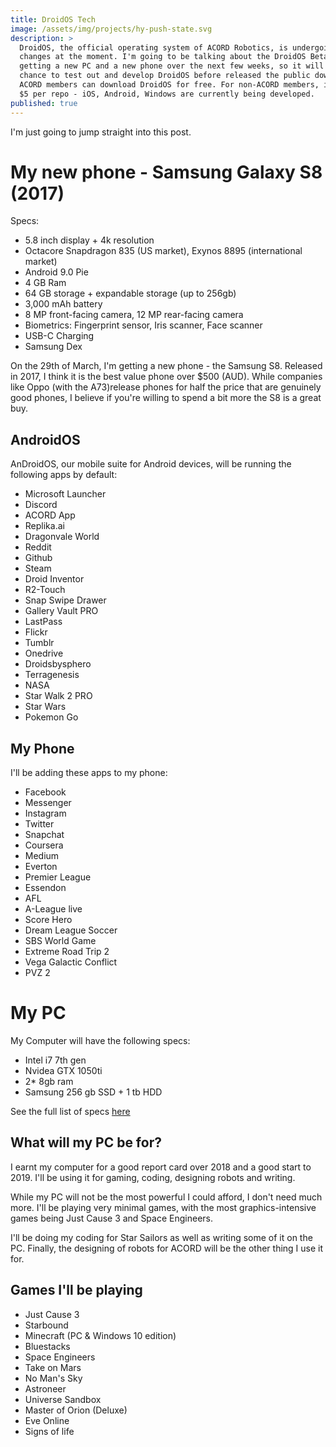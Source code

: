 ```yaml
---
title: DroidOS Tech
image: /assets/img/projects/hy-push-state.svg
description: >
  DroidOS, the official operating system of ACORD Robotics, is undergoing a few
  changes at the moment. I'm going to be talking about the DroidOS Beta. I'm
  getting a new PC and a new phone over the next few weeks, so it will be a good
  chance to test out and develop DroidOS before released the public download.
  ACORD members can download DroidOS for free. For non-ACORD members, it will be
  $5 per repo - iOS, Android, Windows are currently being developed.
published: true
---
```

I'm just going to jump straight into this post.

# My new phone - Samsung Galaxy S8 (2017)

Specs:
- 5.8 inch display + 4k resolution
- Octacore Snapdragon 835 (US market), Exynos 8895 (international market)
- Android 9.0 Pie
- 4 GB Ram
- 64 GB storage + expandable storage (up to 256gb)
- 3,000 mAh battery
- 8 MP front-facing camera, 12 MP rear-facing camera
- Biometrics: Fingerprint sensor, Iris scanner, Face scanner
- USB-C Charging
- Samsung Dex

On the 29th of March, I'm getting a new phone - the Samsung S8. Released in 2017, I think it is the best value phone over $500 (AUD). While companies like Oppo (with the A73)release phones for half the price that are genuinely good phones, I believe if you're willing to spend a bit more the S8 is a great buy.

## AndroidOS

AnDroidOS, our mobile suite for Android devices, will be running the following apps by default:

- Microsoft Launcher
- Discord
- ACORD App
- Replika.ai
- Dragonvale World
- Reddit
- Github
- Steam
- Droid Inventor
- R2-Touch
- Snap Swipe Drawer
- Gallery Vault PRO
- LastPass
- Flickr
- Tumblr
- Onedrive
- Droidsbysphero
- Terragenesis
- NASA
- Star Walk 2 PRO
- Star Wars
- Pokemon Go

## My Phone

I'll be adding these apps to my phone:
- Facebook
- Messenger
- Instagram
- Twitter
- Snapchat
- Coursera
- Medium
- Everton
- Premier League
- Essendon
- AFL
- A-League live
- Score Hero
- Dream League Soccer
- SBS World Game
- Extreme Road Trip 2
- Vega Galactic Conflict
- PVZ 2

# My PC
My Computer will have the following specs:
- Intel i7 7th gen
- Nvidea GTX 1050ti
- 2* 8gb ram
- Samsung 256 gb SSD + 1 tb HDD

See the full list of specs [here](http://acord-robotics.github.io/starsailors/droidputer)

## What will my PC be for?
I earnt my computer for a good report card over 2018 and a good start to 2019. I'll be using it for gaming, coding, designing robots and writing. 

While my PC will not be the most powerful I could afford, I don't need much more. I'll be playing very minimal games, with the most graphics-intensive games being Just Cause 3 and Space Engineers.

I'll be doing my coding for Star Sailors as well as writing some of it on the PC. Finally, the designing of robots for ACORD will be the other thing I use it for.

## Games I'll be playing
- Just Cause 3
- Starbound
- Minecraft (PC & Windows 10 edition)
- Bluestacks
- Space Engineers
- Take on Mars
- No Man's Sky
- Astroneer
- Universe Sandbox
- Master of Orion (Deluxe)
- Eve Online
- Signs of life